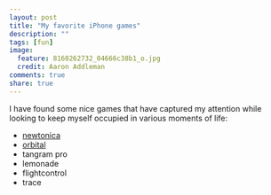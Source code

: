 ```yaml
---
layout: post
title: "My favorite iPhone games"
description: ""
tags: [fun]
image:
  feature: 8160262732_04666c38b1_o.jpg
  credit: Aaron Addleman
comments: true
share: true
---
```



<p>I have found some nice games that have captured my attention while looking to keep myself occupied in various moments of life:
</p>
<ul>
<li><a title="newtonica iphone game" href="http://newtonica.net/">newtonica</a></li>
<li><a href="http://www.orbital-game.com/">orbital</a></li>
<li>tangram pro</li>
<li>lemonade</li>
<li>flightcontrol</li>
<li>trace</li>
</ul>
